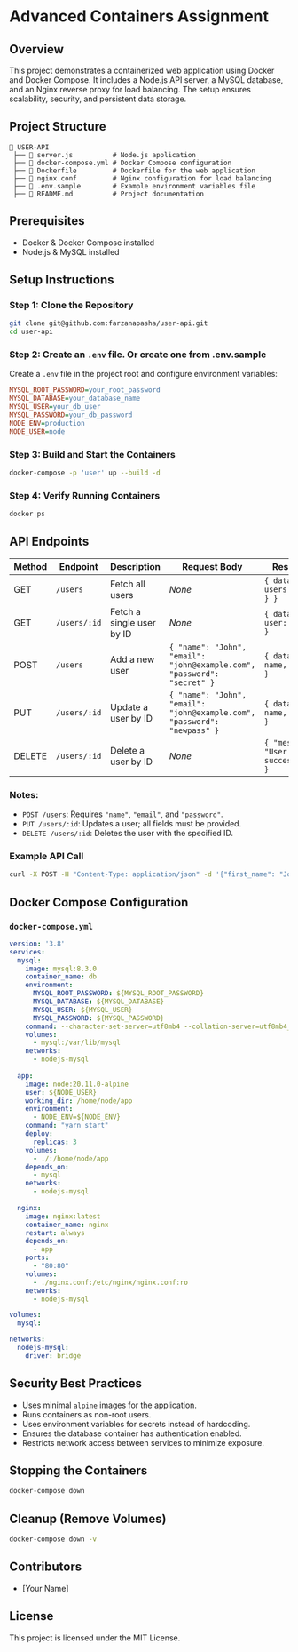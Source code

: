 # Advanced Containers Assignment

## Overview
This project demonstrates a containerized web application using Docker and Docker Compose. It includes a Node.js API server, a MySQL database, and an Nginx reverse proxy for load balancing. The setup ensures scalability, security, and persistent data storage.

## Project Structure
```
📂 USER-API
 ├── 📜 server.js          # Node.js application
 ├── 📜 docker-compose.yml # Docker Compose configuration
 ├── 📜 Dockerfile         # Dockerfile for the web application
 ├── 📜 nginx.conf         # Nginx configuration for load balancing
 ├── 📜 .env.sample        # Example environment variables file
 ├── 📜 README.md          # Project documentation
```

## Prerequisites
- Docker & Docker Compose installed
- Node.js & MySQL installed

## Setup Instructions

### Step 1: Clone the Repository
```sh
git clone git@github.com:farzanapasha/user-api.git
cd user-api
```

### Step 2: Create an `.env` file. Or create one from .env.sample
Create a `.env` file in the project root and configure environment variables:
```ini
MYSQL_ROOT_PASSWORD=your_root_password
MYSQL_DATABASE=your_database_name
MYSQL_USER=your_db_user
MYSQL_PASSWORD=your_db_password
NODE_ENV=production
NODE_USER=node
```

### Step 3: Build and Start the Containers
```sh
docker-compose -p 'user' up --build -d
```

### Step 4: Verify Running Containers
```sh
docker ps
```

## API Endpoints
| Method | Endpoint       | Description                      | Request Body                             | Response |
|--------|--------------|--------------------------------|---------------------------------|-----------|
| GET    | `/users`     | Fetch all users              | _None_                          | `{ data: { users: [...] } }` |
| GET    | `/users/:id` | Fetch a single user by ID    | _None_                          | `{ data: { user: {...} } }` |
| POST   | `/users`     | Add a new user               | `{ "name": "John", "email": "john@example.com", "password": "secret" }` | `{ data: { id, name, email } }` |
| PUT    | `/users/:id` | Update a user by ID         | `{ "name": "John", "email": "john@example.com", "password": "newpass" }` | `{ data: { id, name, email } }` |
| DELETE | `/users/:id` | Delete a user by ID         | _None_                          | `{ "message": "User deleted successfully" }` |

### Notes:
- `POST /users`: Requires `"name"`, `"email"`, and `"password"`.
- `PUT /users/:id`: Updates a user; all fields must be provided.
- `DELETE /users/:id`: Deletes the user with the specified ID.


### Example API Call
```sh
curl -X POST -H "Content-Type: application/json" -d '{"first_name": "John", "last_name": "Doe"}' http://localhost/user
```

## Docker Compose Configuration

### `docker-compose.yml`
```yaml
version: '3.8'
services:
  mysql:
    image: mysql:8.3.0
    container_name: db 
    environment:
      MYSQL_ROOT_PASSWORD: ${MYSQL_ROOT_PASSWORD}
      MYSQL_DATABASE: ${MYSQL_DATABASE}
      MYSQL_USER: ${MYSQL_USER}
      MYSQL_PASSWORD: ${MYSQL_PASSWORD}
    command: --character-set-server=utf8mb4 --collation-server=utf8mb4_general_ci
    volumes:
      - mysql:/var/lib/mysql
    networks:
      - nodejs-mysql
  
  app:
    image: node:20.11.0-alpine
    user: ${NODE_USER}
    working_dir: /home/node/app
    environment:
      - NODE_ENV=${NODE_ENV}
    command: "yarn start"
    deploy:
      replicas: 3
    volumes:
      - ./:/home/node/app
    depends_on:
      - mysql
    networks:
      - nodejs-mysql
  
  nginx:
    image: nginx:latest
    container_name: nginx
    restart: always
    depends_on:
      - app
    ports:
      - "80:80"
    volumes:
      - ./nginx.conf:/etc/nginx/nginx.conf:ro
    networks:
      - nodejs-mysql

volumes:
  mysql:

networks:
  nodejs-mysql:
    driver: bridge
```

## Security Best Practices
- Uses minimal `alpine` images for the application.
- Runs containers as non-root users.
- Uses environment variables for secrets instead of hardcoding.
- Ensures the database container has authentication enabled.
- Restricts network access between services to minimize exposure.

## Stopping the Containers
```sh
docker-compose down
```

## Cleanup (Remove Volumes)
```sh
docker-compose down -v
```

## Contributors
- [Your Name]

## License
This project is licensed under the MIT License.
